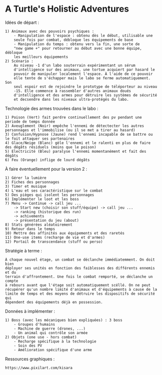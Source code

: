 # A Turtle's Holistic Adventures


Idées de départ :

	1) Animaux avec des pouvoirs psychiques :
		- Manipulation de l'espace : obtenu dès le début, utilisable une
		seule fois par combat, débloque les équipements de base
		- Manipulation du temps : obtenu vers la fin, une sorte de
		"new game +" pour retourner au début avec une bonne équipe, débloque
		les meilleurs équipements
	2) Scénario :
		Au niveau -1 d'un labo souterrain expérimentant un sérum
		d'intelligence sur des animaux, une tortue acquiert par hasard le
		pouvoir de manipuler localement l'espace. À l'aide de ce pouvoir
		elle tente de s'échapper mais le labo se ferme automatiquement. Son
		seul espoir est de rejoindre le prototype de téléporteur au niveau
		-15. Elle commence à rassembler d'autres animaux doués
		d'intelligence et des armes pour détruire les systèmes de sécurité
		et decsendre dans les niveaux ultra-protégés du labo.


Technologie des armes trouvées dans le labo :

	1) Poison (Vert) fait perdre continuellement des pv pendant une periode de temps donnée
	2) Aveuglement (Noir) empêche l'ennemi de détectecter les autres personnages et l'immobilise (ou il se met a tirer au hasard)
	3) Confusion/Hypnose (Jaune) rend l'ennemi incapable de se battre ou le foit attaquer ses partenaires
	4) Glace/Neige (Blanc) gèle l'ennemi et le ralenti en plus de faire des dégâts résiduels (moins que le poison)
	5) Electricité (Bleu) paralyse l'ennemi momentanément et fait des dégâts
	6) Feu (Orange) inflige de lourd dégâts


À faire éventuellement pour la version 2 :

	1) Gérer la lumière
	2) Fiches des personnages
	3) Timer et musique
	4) L'eau et ses caractéristique sur le combat
	5) Des pièges qui isolent les personnages
	6) Implémenter le loot et les boss
	7) Menu -> Continue -> call jeu ...
		-> Start new (choisir son stuff/équipe) -> call jeu ...
		-> ranking (historique des run)
		-> achivements
		-> présentation du jeu (about)
	8) Stats générées aléatoirement
	9) Retour dans le temps
	10) Mettre des affinités aux équipements et des raretés
	11) One-use items (recharge de vie et d'armes)
	12) Portail de transcendance (stuff ou perso)


Stratégie à terme :

	À chaque nouvel étage, un combat se déclanche immédiatemment. On doit bien
	déployer ses unités en fonction des faiblesses des différents ennemis et du
	terrain d'affrontement. Une fois le combat remporté, se déclanche un compte
	à rebours avant que l'étage soit automatiquement scéllé. On ne peut
	récupérer qu'un nombre limité d'animaux et d'équipements à cause de la
	limite de temps et des moyens de détruire les dispositifs de sécurité qui
	dépendent des équipements déjà en possession. 


Données à implémenter :

	1) Boss (avec les mécaniques bien expliquées) : 3 boss
  		- Groupes d'humains
  		- Machine de guerre (drones, ...)
  		- Un animal qui contrôle son armée
	2) Objets (one use - hors combat)
  		- Recharge spécifique à la technologie
  		- Soin des PV
  		- Amélioration spécifique d'une arme


Ressources graphiques :

	https://www.pixilart.com/kisara

